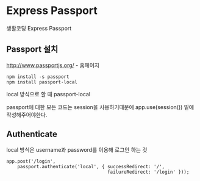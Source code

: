 # Express Passport

생활코딩 Express Passport

## Passport 설치

http://www.passportjs.org/ - 홈페이지

    npm install -s passport
    npm install passport-local

local 방식으로 할 때 passport-local

passport에 대한 모든 코드는 session을 사용하기때문에 app.use(session()) 밑에 작성해주어야한다.

## Authenticate

local 방식은 username과 password를 이용해 로그인 하는 것

    app.post('/login',
        passport.authenticate('local', { successRedirect: '/',
                                         failureRedirect: '/login' }));
